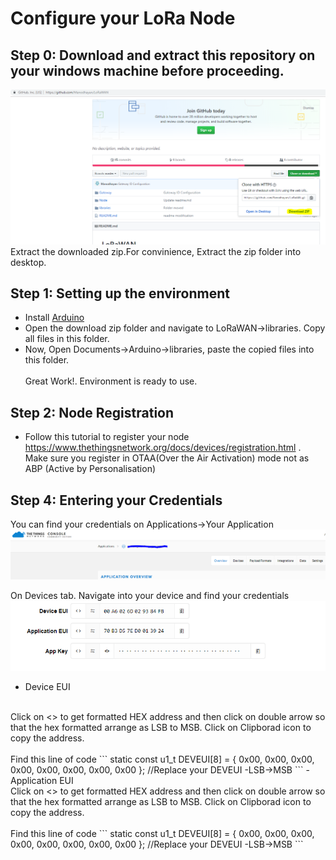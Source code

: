 # Configure your LoRa Node
## Step 0: Download and extract this repository on your windows machine before proceeding.<br>

![Credentials](download.png)
Extract the downloaded zip.For convinience, Extract the zip folder into desktop.

## Step 1: Setting up the environment
- Install [Arduino](https://www.arduino.cc/download_handler.php?f=/arduino-1.8.7-windows.exe)
- Open the download zip folder and navigate to LoRaWAN->libraries. Copy all files in this folder.
- Now, Open Documents->Arduino->libraries, paste the copied files into this folder.
<br><br>
Great Work!. Environment is ready to use.

## Step 2: Node Registration
- Follow this tutorial to register your node
https://www.thethingsnetwork.org/docs/devices/registration.html
.<br>Make sure you register in OTAA(Over the Air Activation) mode not as ABP (Active by Personalisation)

## Step 4: Entering your Credentials
You can find your credentials on Applications->Your Application<br>
![Credentials](navigate.png)

On Devices tab. Navigate into your device and find your credentials
![Credentials](credentials.png)
- Device EUI
<br>
Click on <> to get formatted HEX address and then click on double arrow so that the hex formatted arrange as LSB to MSB. Click on Clipborad icon to copy the address.
<br><br>Find this line of code 
    ```
    static const u1_t DEVEUI[8]  = { 0x00, 0x00, 0x00, 0x00, 0x00, 0x00, 0x00, 0x00 }; //Replace your DEVEUI -LSB->MSB
     ```
- Application EUI
<br>
Click on <> to get formatted HEX address and then click on double arrow so that the hex formatted arrange as LSB to MSB. Click on Clipborad icon to copy the address.
<br><br>Find this line of code 
    ```
    static const u1_t DEVEUI[8]  = { 0x00, 0x00, 0x00, 0x00, 0x00, 0x00, 0x00, 0x00 }; //Replace your DEVEUI -LSB->MSB
     ```
 